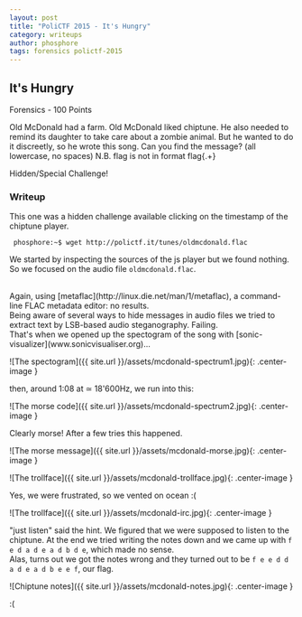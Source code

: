 ```yaml
---
layout: post
title: "PoliCTF 2015 - It's Hungry"
category: writeups
author: phosphore
tags: forensics polictf-2015
---
```


## It's Hungry
Forensics - 100 Points

Old McDonald had a farm. Old McDonald liked chiptune. He also needed to remind its daughter to take care about a zombie animal. But he wanted to do it discreetly, so he wrote this song. Can you find the message? (all lowercase, no spaces) N.B. flag is not in format flag{.+}

Hidden/Special Challenge!

### Writeup
This one was a hidden challenge available clicking on the timestamp of the chiptune player.

     phosphore:~$ wget http://polictf.it/tunes/oldmcdonald.flac

We started by inspecting the sources of the js player but we found nothing. So we focused on the audio file `oldmcdonald.flac`.  

<br/>
Again, using [metaflac](http://linux.die.net/man/1/metaflac), a command-line FLAC metadata editor: no results. <br/>
Being aware of several ways to hide messages in audio files we tried to extract text by LSB-based audio steganography. Failing.  <br/>
That's when we opened up the spectogram of the song with [sonic-visualizer](www.sonicvisualiser.org)...  

![The spectogram]({{ site.url }}/assets/mcdonald-spectrum1.jpg){: .center-image }

then, around 1:08 at ≃ 18'600Hz, we run into this:

![The morse code]({{ site.url }}/assets/mcdonald-spectrum2.jpg){: .center-image }

Clearly morse! After a few tries this happened.

![The morse message]({{ site.url }}/assets/mcdonald-morse.jpg){: .center-image }

![The trollface]({{ site.url }}/assets/mcdonald-trollface.jpg){: .center-image }

Yes, we were frustrated, so we vented on ocean :(

![The trollface]({{ site.url }}/assets/mcdonald-irc.jpg){: .center-image }

"just listen" said the hint. We figured that we were supposed to listen to the chiptune. At the end we tried writing the notes down and we came up with `f e d a d e a d b d e`, which made no sense.<br/>
Alas, turns out we got the notes wrong and they turned out to be `f e e d d a d e a d b e e f`, our flag.

![Chiptune notes]({{ site.url }}/assets/mcdonald-notes.jpg){: .center-image }

:(



